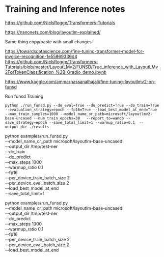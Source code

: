 

# Training and Inference notes

https://github.com/NielsRogge/Transformers-Tutorials

https://nanonets.com/blog/layoutlm-explained/


Same thing copy/paste with small changes

https://towardsdatascience.com/fine-tuning-transformer-model-for-invoice-recognition-1e55869336d4
https://github.com/NielsRogge/Transformers-Tutorials/blob/master/LayoutLMv2/FUNSD/True_inference_with_LayoutLMv2ForTokenClassification_%2B_Gradio_demo.ipynb

https://www.kaggle.com/ammarnassanalhajali/fine-tuning-layoutlmv2-on-funsd


Run funsd Training

```
python ./run_funsd.py --do_eval=True --do_predict=True --do_train=True --evaluation_strategy=epoch --fp16=True --load_best_model_at_end=True --max_train_samples=1000 --model_name_or_path=microsoft/layoutlmv2-base-uncased --num_train_epochs=30   --report_to=wandb --save_strategy=epoch --save_total_limit=1 --warmup_ratio=0.1  --output_dir ./results
```

python examples/run_funsd.py \
        --model_name_or_path microsoft/layoutlm-base-uncased \
        --output_dir /tmp/test-ner \
        --do_train \
        --do_predict \
        --max_steps 1000 \
        --warmup_ratio 0.1 \
        --fp16 \
        --per_device_train_batch_size 2 \
        --per_device_eval_batch_size 2 \
        --load_best_model_at_end \
        --save_total_limit=1


python examples/run_funsd.py \
        --model_name_or_path microsoft/layoutlm-base-uncased \
        --output_dir /tmp/test-ner \
        --do_predict \
        --max_steps 1000 \
        --warmup_ratio 0.1 \
        --fp16 \
        --per_device_train_batch_size 2 \
        --per_device_eval_batch_size 2 \
        --load_best_model_at_end 